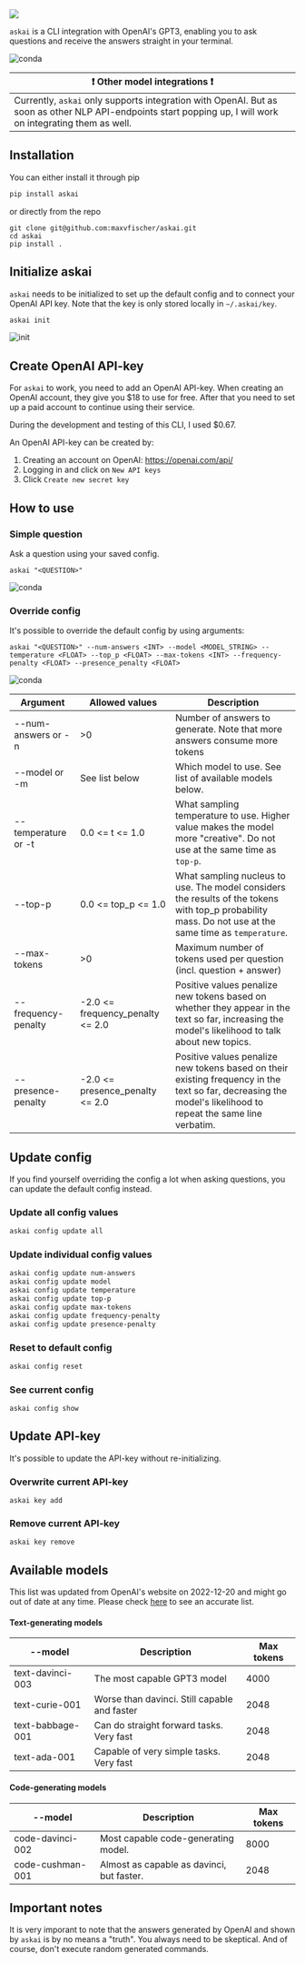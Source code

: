 <div align="center">
    <img style="display: block;" align="center" src="images/logo.png"/>
</div>

`askai` is a CLI integration with OpenAI's GPT3, enabling you to ask questions and 
receive the answers straight in your terminal.

![conda](./images/question_conda.svg)


| :exclamation: **Other model integrations** :exclamation:                                                                                                    |
|-------------------------------------------------------------------------------------------------------------------------------------------------------------|
| Currently, `askai` only supports integration with OpenAI. But as soon as other NLP API-endpoints start popping up, I will work on integrating them as well. |


## Installation

You can either install it through pip

```bash
pip install askai
```

or directly from the repo

```
git clone git@github.com:maxvfischer/askai.git
cd askai
pip install .
```

## Initialize askai

`askai` needs to be initialized to set up the default config and to connect your 
OpenAI API key. Note that the key is only stored locally in `~/.askai/key`.

```bash
askai init
```

![init](./images/init.svg)

## Create OpenAI API-key

For `askai` to work, you need to add an OpenAI API-key. When creating an OpenAI account, 
they give you $18 to use for free. After that you need to set up a paid account to 
continue using their service. 

During the development and testing of this CLI, I used $0.67.

An OpenAI API-key can be created by:

1. Creating an account on OpenAI: https://openai.com/api/
2. Logging in and click on `New API keys`
3. Click `Create new secret key`

## How to use


### Simple question
Ask a question using your saved config.

```
askai "<QUESTION>"
```
![conda](./images/question_conda.svg)


### Override config
It's possible to override the default config by using arguments:

```
askai "<QUESTION>" --num-answers <INT> --model <MODEL_STRING> --temperature <FLOAT> --top_p <FLOAT> --max-tokens <INT> --frequency-penalty <FLOAT> --presence_penalty <FLOAT>
```
![conda](./images/haiku.svg)

| **Argument**        | **Allowed values**               | **Description**                                                                                                                                                |
|---------------------|----------------------------------|----------------------------------------------------------------------------------------------------------------------------------------------------------------|
| --num-answers or -n | \>0                              | Number of answers to generate. Note that more answers consume more tokens                                                                                      |
| --model or -m       | See list below                   | Which model to use. See list of available models below.                                                                                                        |
| --temperature or -t | 0.0 <= t <= 1.0                  | What sampling temperature to use. Higher value makes the model more  "creative". Do not use at the same time as `top-p`.                                       |
| --top-p             | 0.0 <= top_p <= 1.0              | What sampling nucleus to use. The model considers the results of the  tokens with top_p probability mass. Do not use at the same time as `temperature`.        |
| --max-tokens        | \>0                              | Maximum number of tokens used per question (incl. question + answer)                                                                                           |
| --frequency-penalty | -2.0 <= frequency_penalty <= 2.0 | Positive values penalize new tokens based on whether they appear in the text so  far, increasing the model's likelihood to talk about new topics.              |
| --presence-penalty  | -2.0 <= presence_penalty <= 2.0  | Positive values penalize new tokens based on their existing frequency in the text  so far, decreasing the model's likelihood to repeat the same line verbatim. |

## Update config
If you find yourself overriding the config a lot when asking questions, you can update the default config instead.

### Update all config values

```bash
askai config update all
```

### Update individual config values

```bash
askai config update num-answers
askai config update model
askai config update temperature
askai config update top-p
askai config update max-tokens
askai config update frequency-penalty
askai config update presence-penalty
```

### Reset to default config
```bash
askai config reset
```

### See current config
```
askai config show
```

## Update API-key

It's possible to update the API-key without re-initializing.

### Overwrite current API-key
```
askai key add
```

### Remove current API-key
```
askai key remove
```

## Available models

This list was updated from OpenAI's website on 2022-12-20 and might go out of date at any time. Please
check [here](https://beta.openai.com/docs/models) to see an accurate list.

#### Text-generating models
| --model          | Description                                  | Max tokens |
|------------------|----------------------------------------------|------------|
| text-davinci-003 | The most capable GPT3 model                  | 4000       |
| text-curie-001   | Worse than davinci. Still capable and faster | 2048       |
| text-babbage-001 | Can do straight forward tasks. Very fast     | 2048       |
| text-ada-001     | Capable of very simple tasks. Very fast      | 2048       |

#### Code-generating models
| --model          | Description                               | Max tokens |
|------------------|-------------------------------------------|------------|
| code-davinci-002 | Most capable code-generating model.       | 8000       |
| code-cushman-001 | Almost as capable as davinci, but faster. | 2048       |

## Important notes

It is very imporant to note that the answers generated by OpenAI and shown by `askai` 
is by no means a "truth". You always need to be skeptical. And of course, don't execute 
random generated commands.

